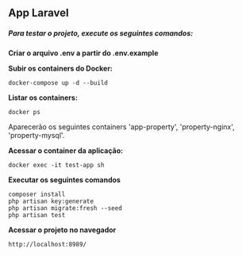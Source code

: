 ## App Laravel

##### Para testar o projeto, execute os seguintes comandos:

__Criar o arquivo .env a partir do .env.example__

__Subir os containers do Docker:__

    docker-compose up -d --build

__Listar os containers:__

    docker ps

Aparecerão os seguintes containers 'app-property', 'property-nginx', 'property-mysql'.

__Acessar o container da aplicação:__

    docker exec -it test-app sh

__Executar os seguintes comandos__

    composer install
    php artisan key:generate
    php artisan migrate:fresh --seed
    php artisan test

__Acessar o projeto no navegador__

    http://localhost:8989/

